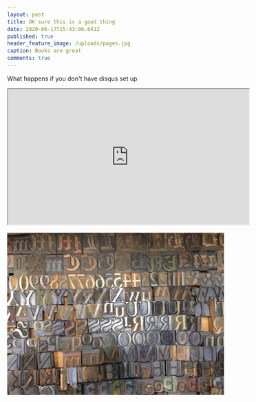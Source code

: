 ```yaml
---
layout: post
title: OK sure this is a good thing
date: 2020-06-17T15:43:06.641Z
published: true
header_feature_image: /uploads/pages.jpg
caption: Books are great
comments: true
---
```

What happens if you don't have disqus set up

<div class="video-box"><iframe width="560" height="315" src="https://www.youtube.com/embed/dxQtlNQlwo?rel=0" allow="accelerometer; autoplay; encrypted-media; gyroscope; picture-in-picture" allowfullscreen></iframe></div>

![](/uploads/type.jpg)
